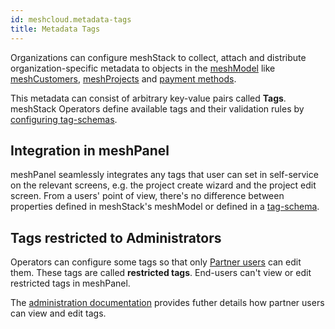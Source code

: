 ```yaml
---
id: meshcloud.metadata-tags
title: Metadata Tags
---
```


Organizations can configure meshStack to collect, attach and distribute organization-specific metadata
to objects in the [meshModel](meshcloud.index.md) like [meshCustomers](meshcloud.customer.md), [meshProjects](meshcloud.project.md) and [payment methods](./meshcloud.payment-methods.md).

This metadata can consist of arbitrary key-value pairs called **Tags**. meshStack Operators define available tags and their validation rules by [configuring tag-schemas](meshstack.metadata-tags.md).


## Integration in meshPanel

meshPanel seamlessly integrates any tags that user can set in self-service on the relevant screens, e.g. the project create wizard and the project edit screen. From a users' point of view, there's no difference between properties defined in meshStack's meshModel or defined in a [tag-schema](meshstack.metadata-tags.md).

## Tags restricted to Administrators

Operators can configure some tags so that only [Partner users](./administration.index.md) can edit them. These tags are called **restricted tags**. End-users can't view or edit restricted tags in meshPanel.

The [administration documentation](./administration.index.md) provides futher details how partner users can view and edit tags.

